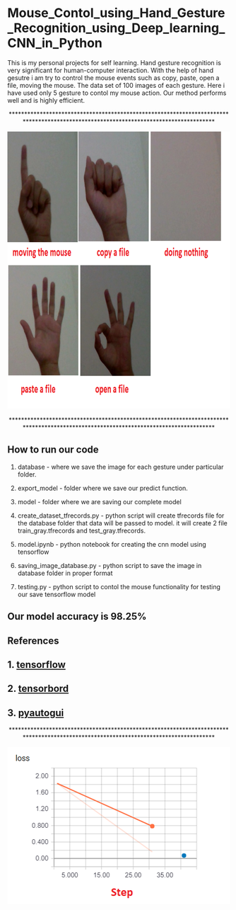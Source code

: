 # Mouse_Contol_using_Hand_Gesture_Recognition_using_Deep_learning_CNN_in_Python
This is my personal projects for self learning.
Hand gesture recognition is very significant for human-computer interaction. With the help of hand gesutre i am try to control the mouse events such as copy, paste, open a file, moving the mouse. The  data set of 100 images of each gesture. Here i have used only 5 gesture to contol my mouse action. Our method performs well and is highly efficient.

<p align="center"> *************************************************************************************************************************************</p>

<div align="center"><img src ="https://github.com/Michigan10/Mouse_Contol_using_Hand_Gesture_Recognition_using_Deep_learning_CNN_in_Python/blob/master/hand_gesture_image.png"  width="791" height="626" /></div>

<p align="center"> *************************************************************************************************************************************</p>

## How to run our code

1. database - where we save the image for each gesture under particular folder.

2. export_model - folder where we save our predict function.

3. model - folder where we are saving our complete model

4. create_dataset_tfrecords.py - python script will create tfrecords file for the database folder that data will be passed to model. it will create 2 file train_gray.tfrecords and test_gray.tfrecords.

5. model.ipynb - python notebook for creating the cnn model using tensorflow

6. saving_image_database.py - python script to save the image in database folder in proper format

7. testing.py - python script to contol the mouse functionality for testing our save tensorflow model


## Our model accuracy is 98.25%

## References
## 1. [tensorflow](https://www.tensorflow.org/tutorials/estimators/cnn)
## 2. [tensorbord](https://www.tensorflow.org/guide/summaries_and_tensorboard)
## 3. [pyautogui](https://automatetheboringstuff.com/chapter18/)
<p align="center"> *************************************************************************************************************************************</p>

<div align="center"><img src ="https://github.com/Michigan10/Mouse_Contol_using_Hand_Gesture_Recognition_using_Deep_learning_CNN_in_Python/blob/master/loss_image.png"  width="507" height="354" /></div>
